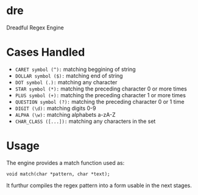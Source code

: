 # dre
Dreadful Regex Engine

# Cases Handled

- `CARET symbol (^):` matching beggining of string
- `DOLLAR symbol ($):` matching end of string
- `DOT symbol (.):` matching any character
- `STAR symbol (*):` matching the preceding character 0 or more times
- `PLUS symbol (+):` matching the preceding character 1 or more times
- `QUESTION symbol (?):` matching the preceding character 0 or 1 time
- `DIGIT (\d):` matching digits 0-9 
- `ALPHA (\w):` matching alphabets a-zA-Z
- `CHAR_CLASS ([...]):` matching any characters in the set

# Usage
The engine provides a match function used as:
```
void match(char *pattern, char *text);
```
It furthur compiles the regex pattern into a form usable in the next stages. 
